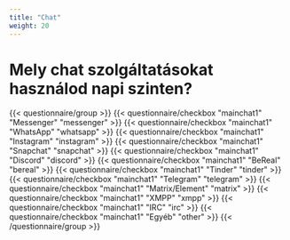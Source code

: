 ```yaml
---
title: "Chat"
weight: 20
---
```

# Mely chat szolgáltatásokat használod napi szinten?

{{< questionnaire/group >}}
    {{< questionnaire/checkbox "mainchat1" "Messenger" "messenger" >}}
    {{< questionnaire/checkbox "mainchat1" "WhatsApp" "whatsapp" >}}
    {{< questionnaire/checkbox "mainchat1" "Instagram" "instagram" >}}
    {{< questionnaire/checkbox "mainchat1" "Snapchat" "snapchat" >}}
    {{< questionnaire/checkbox "mainchat1" "Discord" "discord" >}}
    {{< questionnaire/checkbox "mainchat1" "BeReal" "bereal" >}}
    {{< questionnaire/checkbox "mainchat1" "Tinder" "tinder" >}}
    {{< questionnaire/checkbox "mainchat1" "Telegram" "telegram" >}}
    {{< questionnaire/checkbox "mainchat1" "Matrix/Element" "matrix" >}}
    {{< questionnaire/checkbox "mainchat1" "XMPP" "xmpp" >}}
    {{< questionnaire/checkbox "mainchat1" "IRC" "irc" >}}
    {{< questionnaire/checkbox "mainchat1" "Egyéb" "other" >}}
{{< /questionnaire/group >}}
